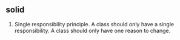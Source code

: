 ## solid

1) Single responsibility principle. 
A class should only have a single responsibility.
A class should only have one reason to change.


